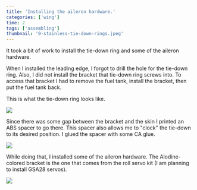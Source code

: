 ```yaml
---
title: 'Installing the aileron hardware.'
categories: ['wing']
time: 2
tags: ['assembling']
thumbnail: '0-stainless-tie-down-rings.jpeg'
---
```


It took a bit of work to install the tie-down ring and some of the aileron hardware. 

<!-- more -->

When I installed the leading edge, I forgot to drill the hole for the tie-down ring. Also, I did not install the bracket that tie-down ring screws into. To access that bracket I had to remove the fuel tank, install the bracket, then put the fuel tank back.

This is what the tie-down ring looks like.

![](./0-stainless-tie-down-rings.jpeg)

Since there was some gap between the bracket and the skin I printed an ABS spacer to go there. This spacer also allows me to "clock" the tie-down to its desired position. I glued the spacer with some CA glue.

![](./1-spacer-ring.jpeg)

While doing that, I installed some of the aileron hardware. The Alodine-colored bracket is the one that comes from the roll servo kit (I am planning to install GSA28 servos).

![](./2-aileron-hardware.jpeg)